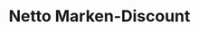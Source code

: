 ---
title: "Netto Marken-Discount"
url: /hamm/netto-marken-discount-kamener-strasse/
shop: Supermarkt
---